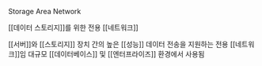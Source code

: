 Storage Area Network

[[데이터 스토리지]]를 위한 전용 [[네트워크]]

[[서버]]와 [[스토리지]] 장치 간의 높은 [[성능]] 데이터 전송을 지원하는 전용 [[네트워크]]임
대규모 [[데이터베이스]] 및 [[엔터프라이즈]] 환경에서 사용됨